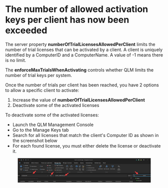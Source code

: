 # The number of allowed activation keys per client has now been exceeded

The server property **numberOfTrialLicensesAllowedPerClient** limits the number of trial licenses that can be activated by a client. A client is uniquely identified by a ComputerID and a ComputerName. A value of -1 means there is no limit.

The **enforceMaxTrialsWhenActivating** controls whether QLM limits the number of trial keys per system.&#x20;

Once the number of trials per client has been reached, you have 2 options to allow a specific client to activate:

1. Increase the value of **numberOfTrialLicensesAllowedPerClient**&#x20;
2. Deactivate some of the activated licenses

To deactivate some of the activated licenses:

* Launch the QLM Management Console
* Go to the Manage Keys tab
* Search for all licenses that match the client's Computer ID as shown in the screenshot below
* For each found license, you must either delete the license or deactivate it.



<figure><img src="../.gitbook/assets/image.png" alt=""><figcaption></figcaption></figure>

